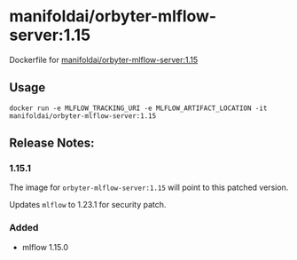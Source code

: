 # manifoldai/orbyter-mlflow-server:1.15

Dockerfile for [manifoldai/orbyter-mlflow-server:1.15](https://hub.docker.com/r/manifoldai/orbyter-ml-dev)

## Usage

```
docker run -e MLFLOW_TRACKING_URI -e MLFLOW_ARTIFACT_LOCATION -it manifoldai/orbyter-mlflow-server:1.15
```

## Release Notes:

### 1.15.1

The image for `orbyter-mlflow-server:1.15` will point to this patched version.

Updates `mlflow` to 1.23.1 for security patch.

### Added

- mlflow 1.15.0
